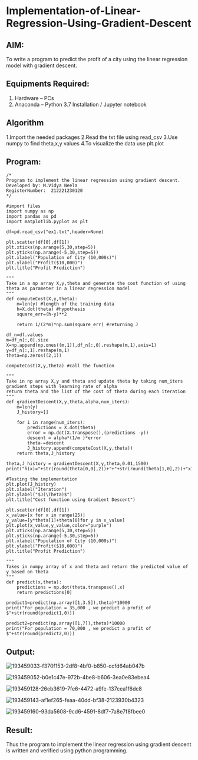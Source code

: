 # Implementation-of-Linear-Regression-Using-Gradient-Descent

## AIM:
To write a program to predict the profit of a city using the linear regression model with gradient descent.

## Equipments Required:
1. Hardware – PCs
2. Anaconda – Python 3.7 Installation / Jupyter notebook

## Algorithm
1.Import the needed packages
2.Read the txt file using read_csv
3.Use numpy to find theta,x,y values
4.To visualize the data use plt.plot

## Program:
```
/*
Program to implement the linear regression using gradient descent.
Developed by: M.Vidya Neela
RegisterNumber:  212221230120
*/
```
```
#import files
import numpy as np
import pandas as pd
import matplotlib.pyplot as plt

df=pd.read_csv("ex1.txt",header=None)

plt.scatter(df[0],df[1])
plt.xticks(np.arange(5,30,step=5))
plt.yticks(np.arange(-5,30,step=5))
plt.xlabel("Population of City (10,000s)")
plt.ylabel("Profit($10,000)")
plt.title("Profit Prediction")

"""
Take in a np array X,y,theta and generate the cost function of using theta as parameter in a linear regression model
"""
def computeCost(X,y,theta):
    m=len(y) #length of the training data
    h=X.dot(theta) #hypothesis
    square_err=(h-y)**2
    
    return 1/(2*m)*np.sum(square_err) #returning J

df_n=df.values
m=df_n[:,0].size
X=np.append(np.ones((m,1)),df_n[:,0].reshape(m,1),axis=1)
y=df_n[:,1].reshape(m,1)
theta=np.zeros((2,1))

computeCost(X,y,theta) #call the function

"""
Take in np array X,y and theta and update theta by taking num_iters gradient steps with learning rate of alpha 
return theta and the list of the cost of theta during each iteration
"""
def gradientDescent(X,y,theta,alpha,num_iters):
    m=len(y)
    J_history=[]
    
    for i in range(num_iters):
        predictions = X.dot(theta)
        error = np.dot(X.transpose(),(predictions -y))
        descent = alpha*(1/m )*error
        theta-=descent
        J_history.append(computeCost(X,y,theta))
    return theta,J_history

theta,J_history = gradientDescent(X,y,theta,0.01,1500)
print("h(x)="+str(round(theta[0,0],2))+"+"+str(round(theta[1,0],2))+"x1")

#Testing the implementation
plt.plot(J_history)
plt.xlabel("Iteration")
plt.ylabel("$J(\Theta)$")
plt.title("Cost function using Gradient Descent")

plt.scatter(df[0],df[1])
x_value=[x for x in range(25)]
y_value=[y*theta[1]+theta[0]for y in x_value]
plt.plot(x_value,y_value,color="purple")
plt.xticks(np.arange(5,30,step=5))
plt.yticks(np.arange(-5,30,step=5))
plt.xlabel("Population of City (10,000s)")
plt.ylabel("Profit($10,000)")
plt.title("Profit Prediction")

"""
Takes in numpy array of x and theta and return the predicted value of y based on theta
"""
def predict(x,theta):
    predictions = np.dot(theta.transpose(),x)
    return predictions[0]

predict1=predict(np.array([1,3.5]),theta)*10000
print("For population = 35,000 , we predict a profit of $"+str(round(predict1,0)))

predict2=predict(np.array([1,7]),theta)*10000
print("For population = 70,000 , we predict a profit of $"+str(round(predict2,0)))
```

## Output:
![193459033-f370f153-2df8-4bf0-b850-ccfd64ab047b](https://user-images.githubusercontent.com/94169318/193610005-7e89ea07-64ec-4259-8ac7-d699bd85122d.png)

![193459052-b0e1c47e-972b-4be8-b606-3ea0e83ebea4](https://user-images.githubusercontent.com/94169318/193610042-98aefc7a-42de-4384-9bb9-1582f2c062c3.png)

![193459128-26eb3619-7fe6-4472-a9fe-137cea1f6dc8](https://user-images.githubusercontent.com/94169318/193610075-1cbaf8f7-6e00-43ea-bf1b-0d908b132999.png)

![193459143-af1ef265-feaa-40dd-bf38-2123930b4323](https://user-images.githubusercontent.com/94169318/193610099-96347056-97dd-443a-922b-4f58c5427a23.png)

![193459160-93da5608-9cd6-4591-8df7-7a8e7f8fbee0](https://user-images.githubusercontent.com/94169318/193610120-9594313c-b917-49eb-97a9-307c131fa196.png)


## Result:
Thus the program to implement the linear regression using gradient descent is written and verified using python programming.
